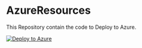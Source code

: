 # AzureResources
This Repository contain the code to Deploy to Azure.

[![Deploy to Azure](https://aka.ms/deploytoazurebutton)](https://portal.azure.com/#create/Microsoft.Template/uri/https://raw.githubusercontent.com/kalvc/AzureResources/main/azuredeploy.json)